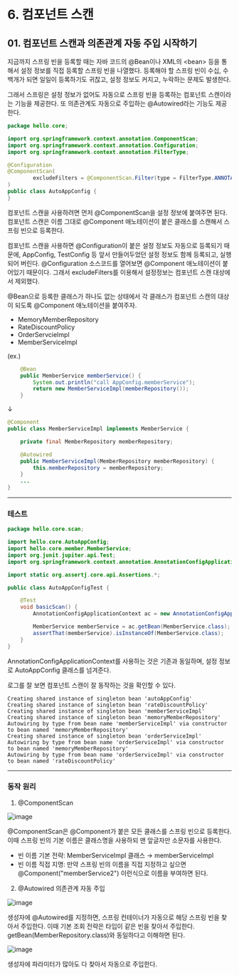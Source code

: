# 6. 컴포넌트 스캔
## 01. 컴포넌트 스캔과 의존관계 자동 주입 시작하기
지금까지 스프링 빈을 등록할 때는 자바 코드의 @Bean이나 XML의 \<bean> 등을 통해서 설정 정보를 직접 등록할 스프링 빈을 나열했다.
등록해야 할 스프링 빈이 수십, 수백개가 되면 일일이 등록하기도 귀찮고, 설정 정보도 커지고, 누락하는 문제도 발생한다.

그래서 스프링은 설정 정보가 없어도 자동으로 스프링 빈을 등록하는 컴포넌트 스캔이라는 기능을 제공한다.
또 의존관계도 자동으로 주입하는 @Autowired라는 기능도 제공한다.

```java
package hello.core;

import org.springframework.context.annotation.ComponentScan;
import org.springframework.context.annotation.Configuration;
import org.springframework.context.annotation.FilterType;

@Configuration
@ComponentScan(
        excludeFilters = @ComponentScan.Filter(type = FilterType.ANNOTATION, classes = Configuration.class)
)
public class AutoAppConfig {
}
```
컴포넌트 스캔을 사용하려면 먼저 @ComponentScan을 설정 정보에 붙여주면 된다.
컴포넌트 스캔은 이름 그대로 @Component 애노테이션이 붙은 클래스를 스캔해서 스프링 빈으로 등록한다.

컴포넌트 스캔을 사용하면 @Configuration이 붙은 설정 정보도 자동으로 등록되기 때문에, AppConfig, TestConfig 등 앞서 만들어두었던
설정 정보도 함께 등록되고, 실행되어 버린다. @Configuration 소스코드를 열어보면 @Component 애노테이션이 붙어있기 때문이다.
그래서 excludeFilters를 이용해서 설정정보는 컴포넌트 스캔 대상에서 제외했다.

@Bean으로 등록한 클래스가 하나도 없는 상태에서 각 클래스가 컴포넌트 스캔의 대상이 되도록 @Component 애노테이션을 붙여주자.

- MemoryMemberRepository
- RateDiscountPolicy
- OrderServcieImpl
- MemberServiceImpl

(ex.)
```java
    @Bean
    public MemberService memberService() {
        System.out.println("call AppConfig.memberService");
        return new MemberServiceImpl(memberRepository());
    }
```
↓
```java
@Component
public class MemberServiceImpl implements MemberService {

    private final MemberRepository memberRepository;

    @Autowired
    public MemberServiceImpl(MemberRepository memberRepository) {
        this.memberRepository = memberRepository;
    }
    ...
}
```
***
### 테스트
```java
package hello.core.scan;

import hello.core.AutoAppConfig;
import hello.core.member.MemberService;
import org.junit.jupiter.api.Test;
import org.springframework.context.annotation.AnnotationConfigApplicationContext;

import static org.assertj.core.api.Assertions.*;

public class AutoAppConfigTest {

    @Test
    void basicScan() {
        AnnotationConfigApplicationContext ac = new AnnotationConfigApplicationContext(AutoAppConfig.class);

        MemberService memberService = ac.getBean(MemberService.class);
        assertThat(memberService).isInstanceOf(MemberService.class);
    }
}
```
AnnotationConfigApplicationContext를 사용하는 것은 기존과 동일하며, 설정 정보로 AutoAppConfig 클래스를 넘겨준다.

로그를 잘 보면 컴포넌트 스캔이 잘 동작하는 것을 확인할 수 있다.
```
Creating shared instance of singleton bean 'autoAppConfig'
Creating shared instance of singleton bean 'rateDiscountPolicy'
Creating shared instance of singleton bean 'memberServiceImpl'
Creating shared instance of singleton bean 'memoryMemberRepository'
Autowiring by type from bean name 'memberServiceImpl' via constructor to bean named 'memoryMemberRepository'
Creating shared instance of singleton bean 'orderServiceImpl'
Autowiring by type from bean name 'orderServiceImpl' via constructor to bean named 'memoryMemberRepository'
Autowiring by type from bean name 'orderServiceImpl' via constructor to bean named 'rateDiscountPolicy'
```
***
### 동작 원리
1. @ComponentScan

![image](https://github.com/GYUNGAEEEE/inflearn-Spring/assets/158580466/0888c5e9-2f46-43f3-af42-40f76f9b0765)

@ComponentScan은 @Component가 붙은 모든 클래스를 스프링 빈으로 등록한다.
이때 스프링 빈의 기본 이름은 클래스명을 사용하되 맨 앞글자만 소문자를 사용한다.
- 빈 이름 기본 전략: MemberServiceImpl 클래스 → memberServiceImpl
- 빈 이름 직접 지명: 만약 스프링 빈의 이름을 직접 지정하고 싶으면 @Component("memberService2") 이런식으로 이름을 부여하면 된다.

2. @Autowired 의존관계 자동 주입

![image](https://github.com/GYUNGAEEEE/inflearn-Spring/assets/158580466/37df59c9-d9d6-4611-8851-3b00c77bd67a)

생성자에 @Autowired를 지정하면, 스프링 컨테이너가 자동으로 해당 스프링 빈을 찾아서 주입한다.
이때 기본 조회 전략은 타입이 같은 빈을 찾아서 주입한다. getBean(MemberRepository.class)와 동일하다고 이해하면 된다.

![image](https://github.com/GYUNGAEEEE/inflearn-Spring/assets/158580466/be004e63-9df3-440e-8e8b-c6b92b0dd7f8)

생성자에 파라미터가 많아도 다 찾아서 자동으로 주입한다.
